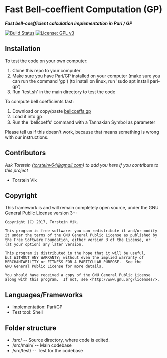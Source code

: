 # Fast Bell-coeffient Computation (GP)
***Fast bell-coefficient calculation implementation in Pari / GP*** <p>
[![Build Status](https://travis-ci.org/torstein-vik/gp_fast_bellcoeffs.svg?branch=master)](https://travis-ci.org/torstein-vik/gp_fast_bellcoeffs)
[![License: GPL v3](https://img.shields.io/badge/License-GPL%20v3-blue.svg)](https://www.gnu.org/licenses/gpl-3.0)

## Installation

To test the code on your own computer: 
1. Clone this repo to your computer
2. Make sure you have Pari/GP installed on your computer (make sure you can run the command 'gp') (to install on linux, run 'sudo apt install pari-gp')
3. Run 'test.sh' in the main directory to test the code 

To compute bell coefficients fast:
1. Download or copy/paste [bellcoeffs.gp](https://github.com/torstein-vik/gp_fast_bellcoeffs/blob/master/src/main/bellcoeffs.gp)
2. Load it into gp
3. Run the 'bellcoeffs' command with a Tannakian Symbol as parameter

Please tell us if this doesn't work, because that means something is wrong with our instructions.

## Contributors

_Ask Torstein ([torsteinv64@gmail.com](mailto:torsteinv64@gmail.com)) to add you here if you contribute to this project_
* Torstein Vik

## Copyright


This framework is and will remain completely open source, under the GNU General Public License version 3+:

    Copyright (C) 2017, Torstein Vik.

    This program is free software: you can redistribute it and/or modify
    it under the terms of the GNU General Public License as published by
    the Free Software Foundation, either version 3 of the License, or
    (at your option) any later version.

    This program is distributed in the hope that it will be useful,
    but WITHOUT ANY WARRANTY; without even the implied warranty of
    MERCHANTABILITY or FITNESS FOR A PARTICULAR PURPOSE.  See the
    GNU General Public License for more details.

    You should have received a copy of the GNU General Public License
    along with this program.  If not, see <http://www.gnu.org/licenses/>.
    

## Languages/Frameworks

* Implementation: Pari/GP
* Test tool: Shell

## Folder structure

* /src/ -- Source directory, where code is edited.
* /src/main/ -- Main codebase
* /src/test/ -- Test for the codebase
